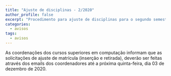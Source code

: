 ```yaml
---
title: "Ajuste de disciplinas - 2/2020" 
author_profile: false
excerpt: "Procedimento para ajuste de disciplinas para o segundo semestre letivo de 2020"
categories:
  - avisos
tags:
  - avisos
---
```


As coordenações dos cursos superiores em computação informam que as solicitações de ajuste de matrícula (inserção e retirada), deverão ser feitas através dos emails dos coordenadores até a próxima quinta-feira, dia 03 de dezembro de 2020.
